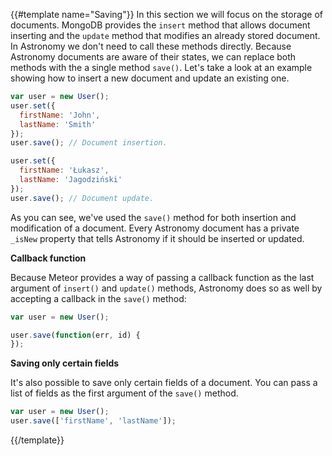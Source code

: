 {{#template name="Saving"}}
In this section we will focus on the storage of documents. MongoDB provides the `insert` method that allows document inserting and the `update` method that modifies an already stored document. In Astronomy we don't need to call these methods directly. Because Astronomy documents are aware of their states, we can replace both methods with the a single method `save()`. Let's take a look at an example showing how to insert a new document and update an existing one.

```js
var user = new User();
user.set({
  firstName: 'John',
  lastName: 'Smith'
});
user.save(); // Document insertion.

user.set({
  firstName: 'Łukasz',
  lastName: 'Jagodziński'
});
user.save(); // Document update.
```

As you can see, we've used the `save()` method for both insertion and modification of a document. Every Astronomy document has a private `_isNew` property that tells Astronomy if it should be inserted or updated.

**Callback function**

Because Meteor provides a way of passing a callback function as the last argument of `insert()` and `update()` methods, Astronomy does so as well by accepting a callback in the `save()` method:


```js
var user = new User();

user.save(function(err, id) {
});
```

**Saving only certain fields**

It's also possible to save only certain fields of a document. You can pass a list of fields as the first argument of the `save()` method.

```js
var user = new User();
user.save(['firstName', 'lastName']);
```
{{/template}}
